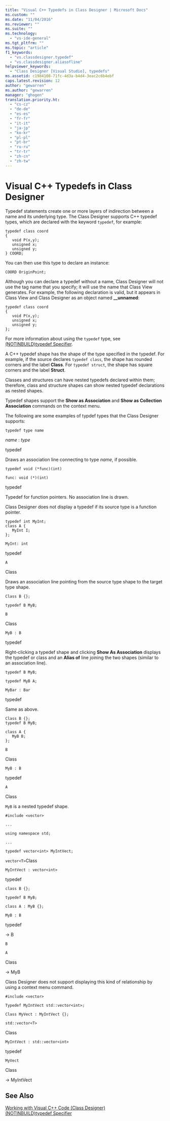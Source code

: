 ```yaml
---
title: "Visual C++ Typedefs in Class Designer | Microsoft Docs"
ms.custom: ""
ms.date: "11/04/2016"
ms.reviewer: ""
ms.suite: ""
ms.technology: 
  - "vs-ide-general"
ms.tgt_pltfrm: ""
ms.topic: "article"
f1_keywords: 
  - "vs.classdesigner.typedef"
  - "vs.classdesigner.aliasofline"
helpviewer_keywords: 
  - "Class Designer [Visual Studio], typedefs"
ms.assetid: c1984108-71fc-4d3a-b4d4-3eac2c6b4ebf
caps.latest.revision: 12
author: "gewarren"
ms.author: "gewarren"
manager: "ghogen"
translation.priority.ht: 
  - "cs-cz"
  - "de-de"
  - "es-es"
  - "fr-fr"
  - "it-it"
  - "ja-jp"
  - "ko-kr"
  - "pl-pl"
  - "pt-br"
  - "ru-ru"
  - "tr-tr"
  - "zh-cn"
  - "zh-tw"
---
```

# Visual C++ Typedefs in Class Designer
Typedef statements create one or more layers of indirection between a name and its underlying type. The Class Designer supports C++ typedef types, which are declared with the keyword `typedef`, for example:  
  
```  
typedef class coord  
{  
   void P(x,y);  
   unsigned x;  
   unsigned y;  
} COORD;  
```  
  
 You can then use this type to declare an instance:  
  
 `COORD OriginPoint;`  
  
 Although you can declare a typedef without a name, Class Designer will not use the tag name that you specify; it will use the name that Class View generates. For example, the following declaration is valid, but it appears in Class View and Class Designer as an object named **__unnamed**:  
  
```  
typedef class coord  
{  
   void P(x,y);  
   unsigned x;  
   unsigned y;  
};  
```  
  
 For more information about using the `typedef` type, see [(NOTINBUILD)typedef Specifier](http://msdn.microsoft.com/en-us/cc96cf26-ba93-4179-951e-695d1f5fdcf1).  
  
 A C++ typedef shape has the shape of the type specified in the typedef. For example, if the source declares `typedef class`, the shape has rounded corners and the label **Class**. For `typedef struct`, the shape has square corners and the label **Struct**.  
  
 Classes and structures can have nested typedefs declared within them; therefore, class and structure shapes can show nested typedef declarations as nested shapes.  
  
 Typedef shapes support the **Show as Association** and **Show as Collection Association** commands on the context menu.  
  
 The following are some examples of typdef types that the Class Designer supports:  
  
 `typedef type name`  
  
 *name* : *type*  
  
 typedef  
  
 Draws an association line connecting to type *name*, if possible.  
  
 `typedef void (*func)(int)`  
  
 `func: void (*)(int)`  
  
 typedef  
  
 Typedef for function pointers. No association line is drawn.  
  
 Class Designer does not display a typedef if its source type is a function pointer.  
  
```  
typedef int MyInt;  
class A {  
   MyInt I;  
};  
```  
  
 `MyInt: int`  
  
 typedef  
  
 `A`  
  
 Class  
  
 Draws an association line pointing from the source type shape to the target type shape.  
  
 `Class B {};`  
  
 `typedef B MyB;`  
  
 `B`  
  
 Class  
  
 `MyB : B`  
  
 typedef  
  
 Right-clicking a typedef shape and clicking **Show As Association** displays the typedef or class and an **Alias of** line joining the two shapes (similar to an association line).  
  
 `typedef B MyB;`  
  
 `typedef MyB A;`  
  
 `MyBar : Bar`  
  
 typedef  
  
 Same as above.  
  
```  
Class B {};  
typedef B MyB;  
  
class A {  
   MyB B;  
};  
```  
  
 `B`  
  
 Class  
  
 `MyB : B`  
  
 typedef  
  
 `A`  
  
 Class  
  
 `MyB` is a nested typedef shape.  
  
 `#include <vector>`  
  
 `...`  
  
 `using namespace std;`  
  
 `...`  
  
 `typedef vector<int> MyIntVect;`  
  
 `vector<T>`Class  
  
 `MyIntVect : vector<int>`  
  
 typedef  
  
 `class B {};`  
  
 `typedef B MyB;`  
  
 `class A : MyB {};`  
  
 `MyB : B`  
  
 typedef  
  
 -> B  
  
 `B`  
  
 `A`  
  
 Class  
  
 -> MyB  
  
 Class Designer does not support displaying this kind of relationship by using a context menu command.  
  
 `#include <vector>`  
  
 `Typedef MyIntVect std::vector<int>;`  
  
 `Class MyVect : MyIntVect {};`  
  
 `std::vector<T>`  
  
 Class  
  
 `MyIntVect : std::vector<int>`  
  
 typedef  
  
 `MyVect`  
  
 Class  
  
 -> MyIntVect  
  
## See Also  
 [Working with Visual C++ Code (Class Designer)](../ide/working-with-visual-cpp-code-class-designer.md)   
 [(NOTINBUILD)typedef Specifier](http://msdn.microsoft.com/en-us/cc96cf26-ba93-4179-951e-695d1f5fdcf1)